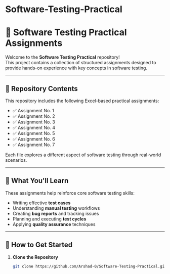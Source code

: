# Software-Testing-Practical
# 🧪 Software Testing Practical Assignments

Welcome to the **Software Testing Practical** repository!  
This project contains a collection of structured assignments designed to provide hands-on experience with key concepts in software testing.

---

## 📂 Repository Contents

This repository includes the following Excel-based practical assignments:

- ✅ Assignment No. 1
- ✅ Assignment No. 2
- ✅ Assignment No. 3
- ✅ Assignment No. 4
- ✅ Assignment No. 5
- ✅ Assignment No. 6
- ✅ Assignment No. 7

Each file explores a different aspect of software testing through real-world scenarios.

---

## 📘 What You'll Learn

These assignments help reinforce core software testing skills:

- Writing effective **test cases**
- Understanding **manual testing** workflows
- Creating **bug reports** and tracking issues
- Planning and executing **test cycles**
- Applying **quality assurance** techniques

---

## 🚀 How to Get Started

1. **Clone the Repository**
   ```bash
   git clone https://github.com/Arshad-0/Software-Testing-Practical.git
   
